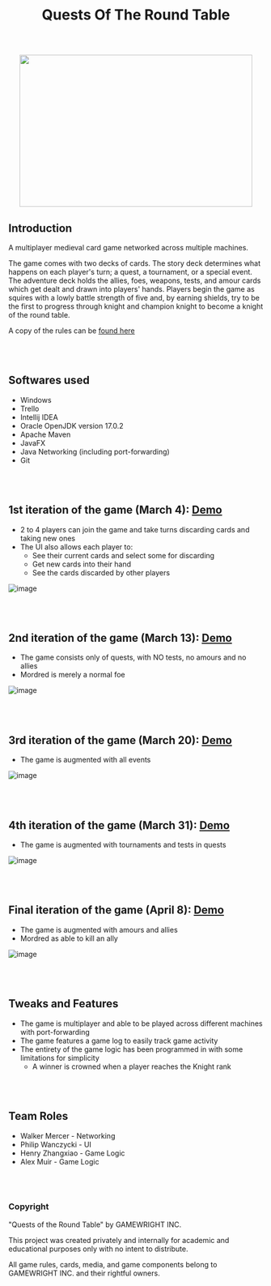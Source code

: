 <h1 align="center">
    Quests Of The Round Table
  <br>
  <br>
  <p align="center">
  	<img width="460" height="300" src="https://user-images.githubusercontent.com/44578113/166127909-791b4146-25d0-44d0-9bde-bee958cbd330.png">
	</p>
</h1>

## Introduction

A multiplayer medieval card game networked across multiple machines.

The game comes with two decks of cards. The story deck determines what happens on each player's turn; a quest, a tournament, or a special event.
The adventure deck holds the allies, foes, weapons, tests, and amour cards which get dealt and drawn into players' hands.
Players begin the game as squires with a lowly battle strength of five and, by earning shields, try to be the first to progress through knight and champion knight to become a knight of the round table.

A copy of the rules can be [found here](https://www.fgbradleys.com/rules/rules4/Quests%20of%20the%20Round%20Table%20-%20rules.pdf)

<br></br>
## Softwares used

- Windows
- Trello
- Intellij IDEA
- Oracle OpenJDK version 17.0.2
- Apache Maven
- JavaFX
- Java Networking (including port-forwarding)
- Git


<br></br>
## 1st iteration of the game (March 4): [Demo](https://www.youtube.com/watch?v=cYr4cSpDKhM)
- 2 to 4 players can join the game and take turns discarding cards and taking new ones
- The UI also allows each player to:
	- See their current cards and select some for discarding
	- Get new cards into their hand
	- See the cards discarded by other players

![image](https://user-images.githubusercontent.com/44578113/166127520-a06c0fd3-75ed-41f3-8f18-bce12fdffe2a.png)


<br></br>
## 2nd iteration of the game (March 13): [Demo](https://www.youtube.com/watch?v=NdfmuBfkgcY)
- The game consists only of quests, with NO tests, no amours and no allies
- Mordred is merely a normal foe

![image](https://user-images.githubusercontent.com/44578113/166127638-616ab155-a865-4104-ab05-9029bc308555.png)


<br></br>
## 3rd iteration of the game (March 20): [Demo](https://www.youtube.com/watch?v=B8WLqqNAn3M)
- The game is augmented with all events

![image](https://user-images.githubusercontent.com/44578113/166127666-082ef67d-b096-43a4-9483-a7b4a59440ac.png)


<br></br>
## 4th iteration of the game (March 31): [Demo](https://www.youtube.com/watch?v=jxndgWbg8mg)
- The game is augmented with tournaments and tests in quests

![image](https://user-images.githubusercontent.com/44578113/166127714-7af75fca-8c17-4870-bd24-c8152d96d168.png)


<br></br>
## Final iteration of the game (April 8): [Demo](https://www.youtube.com/watch?v=jWEatQwQw0E)
- The game is augmented with amours and allies
- Mordred as able to kill an ally

![image](https://user-images.githubusercontent.com/44578113/166127746-38f472b6-d395-4ec0-8e5f-c9e08a2b43a7.png)


<br></br>
## Tweaks and Features
- The game is multiplayer and able to be played across different machines with port-forwarding
- The game features a game log to easily track game activity
- The entirety of the game logic has been programmed in with some limitations for simplicity
	- A winner is crowned when a player reaches the Knight rank


<br></br>
## Team Roles
- Walker Mercer - Networking 
- Philip Wanczycki - UI 
- Henry Zhangxiao - Game Logic
- Alex Muir - Game Logic


<br></br>
### Copyright
"Quests of the Round Table" by GAMEWRIGHT INC.

This project was created privately and internally for academic and educational purposes only with no intent to distribute.

All game rules, cards, media, and game components belong to GAMEWRIGHT INC. and their rightful owners.





